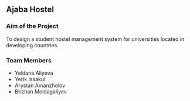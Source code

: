 <h2>Ajaba Hostel</h2>
<h3>Aim of the Project</h3>
To design a student hostel management system for universities located in developing countries.
<h3>Team Members</h3>
<ul>
<li>Yeldana Aliyeva</li>
<li>Yerik Issakul</li>
<li>Arystan Amanzholov</li>
<li>Birzhan Moldagaliyev</li>
</ul>
